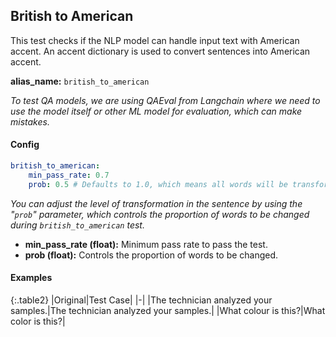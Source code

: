 
<div class="h3-box" markdown="1">

## British to American

This test checks if the NLP model can handle input text with American accent. An accent dictionary is used to convert sentences into American accent.

**alias_name:** `british_to_american`

<i class="fa fa-info-circle"></i>
<em>To test QA models, we are using QAEval from Langchain where we need to use the model itself or other ML model for evaluation, which can make mistakes.</em>

</div><div class="h3-box" markdown="1">

#### Config
```yaml
british_to_american:
    min_pass_rate: 0.7
    prob: 0.5 # Defaults to 1.0, which means all words will be transformed.
```
<i class="fa fa-info-circle"></i>
<em>You can adjust the level of transformation in the sentence by using the "`prob`" parameter, which controls the proportion of words to be changed during `british_to_american` test.</em>

- **min_pass_rate (float):** Minimum pass rate to pass the test.
- **prob (float):** Controls the proportion of words to be changed.

</div><div class="h3-box" markdown="1">

#### Examples

{:.table2}
|Original|Test Case|
|-|
|The technician analyzed your samples.|The technician analyzed your samples.|
|What colour is this?|What color is this?|

</div>
